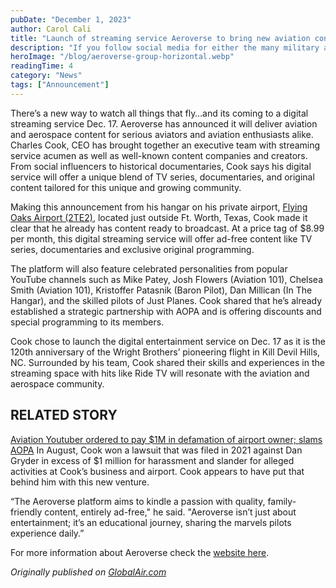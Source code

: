 ```yaml
---
pubDate: "December 1, 2023"
author: Carol Cali
title: "Launch of streaming service Aeroverse to bring new aviation content to the digital sky"
description: "If you follow social media for either the many military aviation demonstration teams, aviation conventions like AirVenture or SUN ‘n FUN, or even your regional air show, you’ve undoubtedly read the various headlines of announcements for next year’s air show circuits. But have you asked yourself what makes this week so special?"
heroImage: "/blog/aeroverse-group-horizontal.webp"
readingTime: 4
category: "News"
tags: ["Announcement"]
---
```


There’s a new way to watch all things that fly…and its coming to a digital streaming service Dec. 17. Aeroverse has announced it will deliver aviation and aerospace content for serious aviators and aviation enthusiasts alike. Charles Cook, CEO has brought together an executive team with streaming service acumen as well as well-known content companies and creators. From social influencers to historical documentaries, Cook says his digital service will offer a unique blend of TV series, documentaries, and original content tailored for this unique and growing community.

Making this announcement from his hangar on his private airport, [Flying Oaks Airport (2TE2)](https://www.globalair.com/airport/flying-oaks-2te2.aspx), located just outside Ft. Worth, Texas, Cook made it clear that he already has content ready to broadcast. At a price tag of $8.99 per month, this digital streaming service will offer ad-free content like TV series, documentaries and exclusive original programming.

The platform will also feature celebrated personalities from popular YouTube channels such as Mike Patey, Josh Flowers (Aviation 101), Chelsea Smith (Aviation 101), Kristoffer Patasnik (Baron Pilot), Dan Millican (In The Hangar), and the skilled pilots of Just Planes. Cook shared that he’s already established a strategic partnership with AOPA and is offering discounts and special programming to its members.

Cook chose to launch the digital entertainment service on Dec. 17 as it is the 120th anniversary of the Wright Brothers’ pioneering flight in Kill Devil Hills, NC. Surrounded by his team, Cook shared their skills and experiences in the streaming space with hits like Ride TV will resonate with the aviation and aerospace community.

## RELATED STORY

[Aviation Youtuber ordered to pay $1M in defamation of airport owner; slams AOPA](https://www.globalair.com/articles/aviation-youtuber-ordered-to-pay-1m-in-defamation-of-airport-owner-slams-aopa?id=6269)
In August, Cook won a lawsuit that was filed in 2021 against Dan Gryder in excess of $1 million for harassment and slander for alleged activities at Cook’s business and airport. Cook appears to have put that behind him with this new venture.

“The Aeroverse platform aims to kindle a passion with quality, family-friendly content, entirely ad-free," he said. "Aeroverse isn’t just about entertainment; it’s an educational journey, sharing the marvels pilots experience daily.”

For more information about Aeroverse check the [website here](https://www.aeroverse.com/).

_Originally published on [GlobalAir.com](https://www.globalair.com/articles/launch-of-streaming-service-aeroverse-to-bring-new-aviation-content-to-the-digital-sky?id=6684)_
